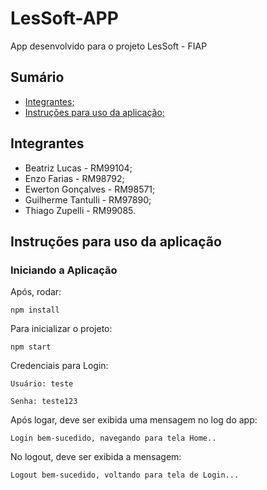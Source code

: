 # LesSoft-APP
App desenvolvido para o projeto LesSoft - FIAP

## Sumário
- [Integrantes;](#integrantes)
- [Instruções para uso da aplicação;](#instruções-para-uso-da-aplicação)

## Integrantes
- Beatriz Lucas - RM99104;
- Enzo Farias - RM98792;
- Ewerton Gonçalves - RM98571;
- Guilherme Tantulli - RM97890;
- Thiago Zupelli - RM99085.

## Instruções para uso da aplicação
### Iniciando a Aplicação

Após, rodar:

```
npm install
```

Para inicializar o projeto:

```
npm start
```

Credenciais para Login:

```
Usuário: teste
```
```
Senha: teste123
```

Após logar, deve ser exibida uma mensagem no log do app:

```
Login bem-sucedido, navegando para tela Home..
```

No logout, deve ser exibida a mensagem:

```
Logout bem-sucedido, voltando para tela de Login...
```
